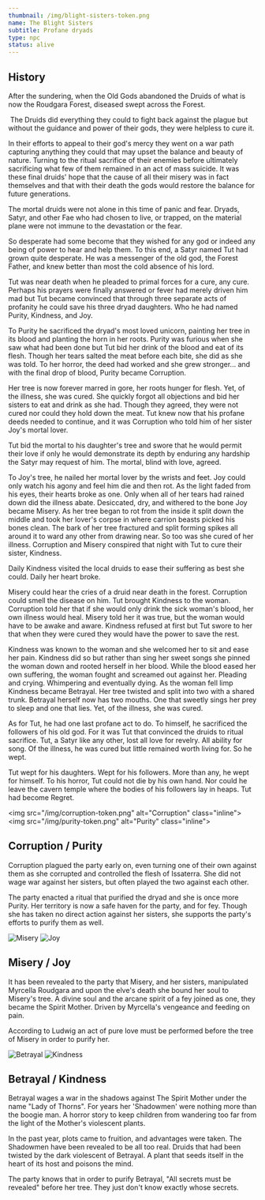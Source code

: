 ```yaml
---
thumbnail: /img/blight-sisters-token.png
name: The Blight Sisters
subtitle: Profane dryads
type: npc
status: alive
---
```

## History 

After the sundering, when the Old Gods abandoned the Druids of what is now the Roudgara Forest, diseased swept across the Forest.

 The Druids did everything they could to fight back against the plague but without the guidance and power of their gods, they were helpless to cure it.

In their efforts to appeal to their god's mercy they went on a war path capturing anything they could that may upset the balance and beauty of nature. Turning to the ritual sacrifice of their enemies before ultimately sacrificing what few of them remained in an act of mass suicide. It was these final druids' hope that the cause of all their misery was in fact themselves and that with their death the gods would restore the balance for future generations. 

The mortal druids were not alone in this time of panic and fear. Dryads, Satyr, and other Fae who had chosen to live, or trapped, on the material plane were not immune to the devastation or the fear.  

So desperate had some become that they wished for any god or indeed any being of power to hear and help them. To this end, a Satyr named Tut had grown quite desperate. He was a messenger of the old god, the Forest Father, and knew better than most the cold absence of his lord. 

Tut was near death when he pleaded to primal forces for a cure, any cure. Perhaps his prayers were finally answered or fever had merely driven him mad but Tut became convinced that through three separate acts of profanity he could save his three dryad daughters. Who he had named Purity, Kindness, and Joy. 

To Purity he sacrificed the dryad's most loved unicorn, painting her tree in its blood and planting the horn in her roots. Purity was furious when she saw what had been done but Tut bid her drink of the blood and eat of its flesh. Though her tears salted the meat before each bite, she did as she was told. To her horror, the deed had worked and she grew stronger... and with the final drop of blood, Purity became Corruption. 

Her tree is now forever marred in gore, her roots hunger for flesh. Yet, of the illness, she was cured. She quickly forgot all objections and bid her sisters to eat and drink as she had. Though they agreed, they were not cured nor could they hold down the meat. Tut knew now that his profane deeds needed to continue, and it was Corruption who told him of her sister Joy's mortal lover. 

Tut bid the mortal to his daughter's tree and swore that he would permit their love if only he would demonstrate its depth by enduring any hardship the Satyr may request of him. The mortal, blind with love, agreed. 

To Joy's tree, he nailed her mortal lover by the wrists and feet. Joy could only watch his agony and feel him die and then rot. As the light faded from his eyes, their hearts broke as one. Only when all of her tears had rained down did the illness abate. Desiccated, dry, and withered to the bone Joy became Misery. As her tree began to rot from the inside it split down the middle and took her lover's corpse in where carrion beasts picked his bones clean. The bark of her tree fractured and split forming spikes all around it to ward any other from drawing near. So too was she cured of her illness. Corruption and Misery conspired that night with Tut to cure their sister, Kindness. 

Daily Kindness visited the local druids to ease their suffering as best she could. Daily her heart broke. 

Misery could hear the cries of a druid near death in the forest. Corruption could smell the disease on him. Tut brought Kindness to the woman. Corruption told her that if she would only drink the sick woman's blood, her own illness would heal. Misery told her it was true, but the woman would have to be awake and aware. Kindness refused at first but Tut swore to her that when they were cured they would have the power to save the rest. 

Kindness was known to the woman and she welcomed her to sit and ease her pain. Kindness did so but rather than sing her sweet songs she pinned the woman down and rooted herself in her blood. While the blood eased her own suffering, the woman fought and screamed out against her. Pleading and crying. Whimpering and eventually dying. As the woman fell limp Kindness became Betrayal. Her tree twisted and split into two with a shared trunk. Betrayal herself now has two mouths. One that sweetly sings her prey to sleep and one that lies. Yet, of the illness, she was cured.

As for Tut, he had one last profane act to do. To himself, he sacrificed the followers of his old god. For it was Tut that convinced the druids to ritual sacrifice. Tut, a Satyr like any other, lost all love for revelry. All ability for song. Of the illness, he was cured but little remained worth living for. So he wept.

Tut wept for his daughters. Wept for his followers. More than any, he wept for himself. To his horror, Tut could not die by his own hand. Nor could he leave the cavern temple where the bodies of his followers lay in heaps. Tut had become Regret.

<img src="/img/corruption-token.png" a﻿lt="Corruption" class="inline">
<img src="/img/purity-token.png" a﻿lt="Purity" class="inline">

## Corruption / Purity

Corruption plagued the party early on, even turning one of their own against them as she corrupted and controlled the flesh of Issaterra. She did not wage war against her sisters, but often played the two against each other. 

The party enacted a ritual that purified the dryad and she is once more Purity. Her territory is now a safe haven for the party, and for fey. Though she has taken no direct action against her sisters, she supports the party's efforts to purify them as well.



![Misery](/img/misery-token.png "Misery")
![Joy](/img/joy-token.png "Joy")

## Misery / Joy

It has been revealed to the party that Misery, and her sisters, manipulated Myrcella Roudgara and upon the elve's death she bound her soul to Misery's tree. A divine soul and the arcane spirit of a fey joined as one, they became the Spirit Mother. Driven by Myrcella's vengeance and feeding on pain.

According to Ludwig an act of pure love must be performed before the tree of Misery in order to purify her.

![Betrayal](/img/betrayal-token.png "Betrayal")
![Kindness](/img/kindness-token.png "Kindness")

## Betrayal / Kindness

Betrayal wages a war in the shadows against The Spirit Mother under the name "Lady of Thorns". For years her 'Shadowmen' were nothing more than the boogie man. A horror story to keep children from wandering too far from the light of the Mother's violescent plants. 

In the past year, plots came to fruition, and advantages were taken. The Shadowmen have been revealed to be all too real. Druids that had been twisted by the dark violescent of Betrayal. A plant that seeds itself in the heart of its host and poisons the mind. 

The party knows that in order to purify Betrayal, "All secrets must be revealed" before her tree. They just don't know exactly whose secrets.